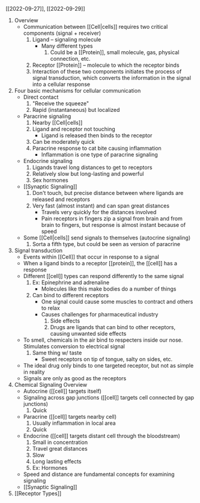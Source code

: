[[2022-09-27]], [[2022-09-29]]

1. Overview
	- Communication between [[Cell|cells]] requires two critical components (signal + receiver)
		1. Ligand – signaling molecule
			- Many different types
				1. Could be a [[Protein]], small molecule, gas, physical connection, etc.
		1. Receptor [[Protein]] – molecule to which the receptor binds
		2. Interaction of these two components initiates the process of signal transduction, which converts the information in the signal into a cellular response
2. Four basic mechanisms for cellular communication
	- Direct contact
		1. "Receive the squeeze"
		2. Rapid (instantaneous) but localized
	- Paracrine signaling
		1. Nearby [[Cell|cells]]
		2. Ligand and receptor not touching
			- Ligand is released then binds to the receptor
		3. Can be moderately quick
		4. Paracrine response to cat bite causing inflammation
			- Inflammation is one type of paracrine signaling
	- Endocrine signaling
		1. Ligands travel long distances to get to receptors
		2. Relatively slow but long-lasting and powerful
		3. Sex hormones
	- [[Synaptic Signaling]]
		1. Don't touch, but precise distance between where ligands are released and receptors
		2. Very fast (almost instant) and can span great distances 
			- Travels very quickly for the distances involved
			- Pain receptors in fingers zip a signal from brain and from brain to fingers, but response is almost instant because of speed
	- Some [[Cell|cells]] send signals to themselves (autocrine signaling)
		1. Sorta a fifth type, but could be seen as version of paracrine
3. Signal transduction 
	- Events within [[Cell]] that occur in response to a signal
	- When a ligand binds to a receptor [[protein]], the [[cell]] has a response
	- Different [[cell]] types can respond differently to the same signal
		1. Ex: Epinephrine and adrenaline 
			- Molecules like this make bodies do a number of things
		2. Can bind to different receptors 
			- One signal could cause some muscles to contract and others to relax
			- Causes challenges for pharmaceutical industry
				1. Side effects 
				2. Drugs are ligands that can bind to other receptors, causing unwanted side effects
	- To smell, chemicals in the air bind to respecters inside our nose. Stimulates conversion to electrical signal
		1. Same thing w/ taste
			- Sweet receptors on tip of tongue, salty on sides, etc.
	- The ideal drug only binds to one targeted receptor, but not as simple in reality
	- Signals are only as good as the receptors 
4. Chemical Signaling Overview
	- Autocrine ([[cell]] targets itself)
	- Signaling across gap junctions ([[cell]] targets cell connected by gap junctions)
		1. Quick
	- Paracrine ([[cell]] targets nearby cell)
		1. Usually inflammation in local area
		2. Quick
	- Endocrine ([[cell]] targets distant cell through the bloodstream)
		1. Small in concentration
		2. Travel great distances
		3. Slow
		4. Long lasting effects
		5. Ex: Hormones 
	- Speed and distance are fundamental concepts for examining signaling
	- [[Synaptic Signaling]]
5. [[Receptor Types]]
